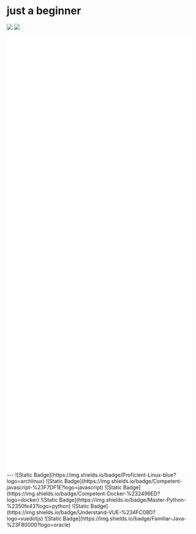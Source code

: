 # just a beginner
![](https://raw.githubusercontent.com/in-serinder/statsuse/master/generated/overview.svg)
![](https://raw.githubusercontent.com/in-serinder/statsuse/master/generated/languages.svg)

<a href="https://github.com/jstrieb/github-stats">
<img src="https://github.com/jstrieb/github-stats/blob/master/generated/overview.svg#gh-dark-mode-only" />
<img src="https://github.com/jstrieb/github-stats/blob/master/generated/languages.svg#gh-dark-mode-only" />
<img src="https://github.com/jstrieb/github-stats/blob/master/generated/overview.svg#gh-light-mode-only" />
<img src="https://github.com/jstrieb/github-stats/blob/master/generated/languages.svg#gh-light-mode-only" />
</a>
---
![Static Badge](https://img.shields.io/badge/Proficient-Linux-blue?logo=archlinux)
![Static Badge](https://img.shields.io/badge/Competent-javascript-%23F7DF1E?logo=javascript)
![Static Badge](https://img.shields.io/badge/Competent-Docker-%232496ED?logo=docker)
![Static Badge](https://img.shields.io/badge/Master-Python-%2350fe43?logo=python)
![Static Badge](https://img.shields.io/badge/Understand-VUE-%234FC08D?logo=vuedotjs)
![Static Badge](https://img.shields.io/badge/Familiar-Java-%23F80000?logo=oracle)
